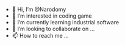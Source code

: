 - 👋 Hi, I’m @Narodomy
- 👀 I’m interested in coding game
- 🌱 I’m currently learning industrial software
- 💞️ I’m looking to collaborate on ...
- 📫 How to reach me ...

<!---
Narodomy/Narodomy is a ✨ special ✨ repository because its `README.md` (this file) appears on your GitHub profile.
You can click the Preview link to take a look at your changes.
--->
